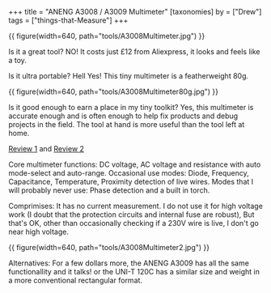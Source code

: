 +++
title = "ANENG A3008 / A3009 Multimeter"
[taxonomies]
by = ["Drew"]
tags = ["things-that-Measure"]
+++

{{ figure(width=640, path="tools/A3008Multimeter.jpg") }}

Is it a great tool? 
NO! It costs just £12 from Aliexpress, it looks and feels like a toy.

Is it ultra portable?
Hell Yes! This tiny multimeter is a featherweight 80g.

{{ figure(width=640, path="tools/A3008Multimeter80g.jpg") }}

Is it good enough to earn a place in my tiny toolkit?
Yes, this multimeter is accurate enough and is often enough to help fix products and debug projects in the field.
The tool at hand is more useful than the tool left at home.

 [Review 1](https://www.eevblog.com/forum/testgear/aneng-a3008-(6000-count-ultra-compact-pen-type-dmm)-review-photos-and-teardown/) and [Review 2](https://chinese-electronics-products-tested.blogspot.com/p/aneng-a3008-pen-multimeter-tested.html/)


Core multimeter functions: 
DC voltage, AC voltage and resistance with auto mode-select and auto-range. 
Occasional use modes:
Diode, Frequency, Capacitance, Temperature, Proximity detection of live wires.
Modes that I will probably never use:
Phase detection and a built in torch.

Comprimises:
It has no current measurement.
I do not use it for high voltage work (I doubt that the protection circuits and internal fuse are robust), But that's OK, other than occasionally checking if a 230V wire is live, I don't go near high voltage.

{{ figure(width=640, path="tools/A3008Multimeter2.jpg") }}

Alternatives:
For a few dollars more, the ANENG A3009 has all the same functionallity and it talks! 
or the UNI-T 120C has a similar size and weight in a more conventional rectangular format.